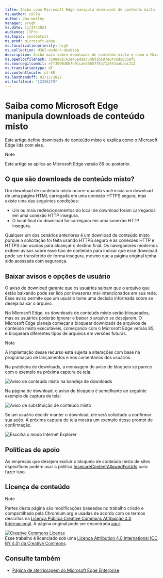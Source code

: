 ```yaml
---
title: Saiba como Microsoft Edge manipula downloads de conteúdo misto
ms.author: collw
author: dan-wesley
manager: srugh
ms.date: 11/24/2021
audience: ITPro
ms.topic: conceptual
ms.prod: microsoft-edge
ms.localizationpriority: high
ms.collection: M365-modern-desktop
description: Saiba mais sobre downloads de conteúdo misto e como o Microsoft Edge lida com eles.
ms.openlocfilehash: c199a8b763e456daac34bd1ba07e64ced50358f5
ms.sourcegitcommit: e7f3098d8b7d91cae20b5778a71a87daababc312
ms.translationtype: HT
ms.contentlocale: pt-BR
ms.lasthandoff: 01/15/2022
ms.locfileid: "12298279"
---
```

# <a name="learn-how-microsoft-edge-handles-mixed-content-downloads"></a>Saiba como Microsoft Edge manipula downloads de conteúdo misto

Este artigo define downloads de conteúdo misto e explica como o Microsoft Edge lida com eles.

>[!NOTE]
>Este artigo se aplica ao Microsoft Edge versão 85 ou posterior.

## <a name="what-are-mixed-content-downloads"></a>O que são downloads de conteúdo misto?

Um download de conteúdo misto ocorre quando você inicia um download de uma página HTML carregada em uma conexão HTTPS segura, mas existe uma das seguintes condições:

- Um ou mais redirecionamentos do local de download foram carregados em uma conexão HTTP insegura.
- O local final do download foi carregado em uma conexão HTTP insegura.

Qualquer um dos cenários anteriores é um download de conteúdo misto porque a solicitação foi feita usando HTTPS seguro e as conexões HTTP e HTTPS são usadas para alcançar o destino final. Os navegadores modernos exibem avisos sobre esse tipo de conteúdo para indicar que esse download pode ser transferido de forma insegura, mesmo que a página original tenha sido acessada com segurança.

## <a name="download-warnings-and-user-options"></a>Baixar avisos e opções de usuário

O aviso de download garante que os usuários saibam que o arquivo que estão baixando pode ser lido por invasores mal-intencionados em sua rede. Esse aviso permite que um usuário tome uma decisão informada sobre se deseja baixar o arquivo.

No Microsoft Edge, os downloads de conteúdo misto serão bloqueados, mas os usuários poderão ignorar e baixar o arquivo se desejarem. O Microsoft Edge planeja começar a bloquear downloads de arquivos de conteúdo misto executáveis, começando com o Microsoft Edge versão 85, e bloqueará diferentes tipos de arquivos em versões futuras.

> [!NOTE]
> A implantação desse recurso está sujeita a alterações com base na programação de lançamentos e nos comentários dos usuários.

<!-- The schedule of the block for different filetypes is to be determined and may be impacted by usage data and user feedback. -->

Na prateleira de downloads, a mensagem de aviso de bloqueio se parece com o exemplo na próxima captura de tela.

 ![Aviso de conteúdo misto na bandeja de downloads](./media/edge-learnmore-mixed-content-downloads/edge-mixed-content-download-tray-warning.png)

Na página de download, o aviso de bloqueio é semelhante ao seguinte exemplo de captura de tela:

 ![Aviso de substituição de conteúdo misto](./media/edge-learnmore-mixed-content-downloads/edge-mixed-content-download-page-warning.png)

Se um usuário decidir manter o download, ele será solicitado a confirmar sua ação. A próxima captura de tela mostra um exemplo desse prompt de confirmação.

 ![Escolha o modo Internet Explorer](./media/edge-learnmore-mixed-content-downloads/edge-mixed-content-download-override.png)

## <a name="supporting-policies"></a>Políticas de apoio

As empresas que desejem excluir o bloqueio de conteúdo misto de sites específicos podem usar a política [InsecureContentAllowedForUrls](./microsoft-edge-policies.md#insecurecontentallowedforurls) para fazer isso.

## <a name="content-license"></a>Licença de conteúdo

> [!NOTE]
> Partes desta página são modificações baseadas no trabalho criado e compartilhado pela Chromium.org e usadas de acordo com os termos descritos na [Licença Pública Creative Commons Atribuição 4.0 Internacional](http://creativecommons.org/licenses/by/4.0/). A página original pode ser encontrada [aqui](https://developers.google.com/web/fundamentals/security/prevent-mixed-content/what-is-mixed-content).
  
<a rel="license" href="http://creativecommons.org/licenses/by/4.0/"><img alt="Creative Commons License" style="border-width:0" src="https://i.creativecommons.org/l/by/4.0/88x31.png" /></a><br />Esse trabalho é licenciado sob uma <a rel="license" href="http://creativecommons.org/licenses/by/4.0/">Licença Attribution 4.0 International (CC BY 4.0) da Creative Commons</a>.

## <a name="see-also"></a>Consulte também

- [Página de aterrissagem do Microsoft Edge Enterprise](https://aka.ms/EdgeEnterprise)
